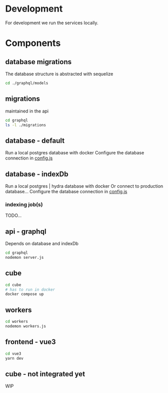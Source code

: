 # Development

For development we run the services locally.

# Components

## database migrations
The database structure is abstracted with sequelize
```bash
cd ./graphql/models
```

## migrations
maintained in the api

```bash
cd graphql
ls -l ./migrations
```

## database - default

Run a local postgres database with docker
Configure the database connection in [config.js](./config/config.js)

## database - indexDb

Run a local postgres | hydra database with docker
Or connect to production database...
Configure the database connection in [config.js](./config/config.js)

### indexing job(s)

TODO...

## api - graphql

Depends on database and indexDb
```bash
cd graphql
nodemon server.js
```

## cube

```bash
cd cube
# has to run in docker
docker compose up
```

## workers

```bash
cd workers
nodemon workers.js
```

## frontend - vue3

```bash
cd vue3
yarn dev
```

## cube - not integrated yet
WIP
